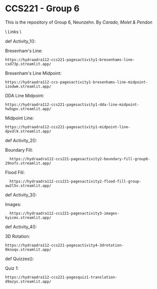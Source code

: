 # CCS221 - Group 6

This is the repository of Group 6, Neunzehn.
By *Carado, Molet & Pendon*

\\ Links \\

def Activity_1():

  Bresenham's Line: 
  
    https://hydraadra112-ccs221-pagesactivity1-bresenhams-line-cxd73p.streamlit.app/
    
  Bresenham's Line Midpoint: 
  
    https://hydraadra112-ccs-pagesactivity1-bresenhams-line-midpoint-izodwm.streamlit.app/
    
  DDA Line Midpoint: 
  
    https://hydraadra112-ccs221-pagesactivity1-dda-line-midpoint-hw5qpv.streamlit.app/
  
  Midpoint Line: 
  
    https://hydraadra112-ccs221-pagesactivity1-midpoint-line-dpvdl9.streamlit.app/
    


def Activity_2():

  Boundary Fill:
  
      https://hydraadra112-ccs221-pagesactivity2-boundary-fill-group6-29nofs.streamlit.app/
      
  Flood Fill:
  
      https://hydraadra112-ccs221-pagesactivity2-flood-fill-group-aw2l5v.streamlit.app/



def Activity_3():

  Images:
    
      https://hydraadra112-ccs221-pagesactivity3-images-kyicms.streamlit.app/



def Activity_4():

  3D Rotation:
  
    https://hydraadra112-ccs221-pagesactivity4-3drotation-0knoqv.streamlit.app/
    


def Quizzes():

  Quiz 1:
  
    https://hydraadra112-ccs221-pagesquiz1-translation-d9azyc.streamlit.app/
